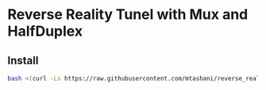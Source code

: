 ﻿# Reverse Reality Tunel with Mux and HalfDuplex
## Install
```bash
bash <(curl -Ls https://raw.githubusercontent.com/mtashani/reverse_reality_grpc_HalfDuplex_multiport_tunel/main/install.sh)
```


